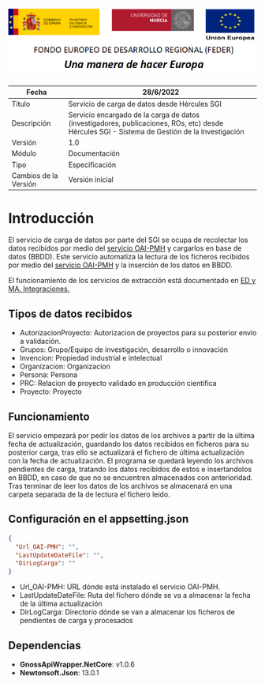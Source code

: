 ![](../../Docs/media/CabeceraDocumentosMD.png)

| Fecha         | 28/6/2022                                                   |
| ------------- | ------------------------------------------------------------ |
|Título|Servicio de carga de datos desde Hércules SGI| 
|Descripción|Servicio encargado de la  carga de datos (investigadores, publicaciones, ROs, etc) desde Hércules SGI - Sistema de Gestión de la Investigación|
|Versión|1.0|
|Módulo|Documentación|
|Tipo|Especificación|
|Cambios de la Versión|Versión inicial|

# Introducción
El servicio de carga de datos por parte del SGI se ocupa de recolectar los datos recibidos por medio del [servicio OAI-PMH](https://github.com/HerculesCRUE/HerculesED/tree/main/src/Hercules.ED.OAI_PMH) y cargarlos en base de datos (BBDD). 
Este servicio automatiza la lectura de los ficheros recibidos por medio del [servicio OAI-PMH](https://github.com/HerculesCRUE/HerculesED/tree/main/src/Hercules.ED.OAI_PMH) y la inserción de los datos en BBDD.

El funcionamiento de los servicios de extracción está documentado en [ED y MA. Integraciones.](https://confluence.um.es/confluence/pages/viewpage.action?pageId=416055407)

## Tipos de datos recibidos
- AutorizacionProyecto: Autorizacion de proyectos para su posterior envio a validación.
- Grupos: Grupo/Equipo de investigación, desarrollo o innovación
- Invencion: Propiedad industrial e intelectual
- Organizacion: Organizacion
- Persona: Persona
- PRC: Relacion de proyecto validado en producción cientifica
- Proyecto: Proyecto

## Funcionamiento
El servicio empezará por pedir los datos de los archivos a partir de la última fecha de actualización, guardando los datos recibidos en ficheros para su posterior carga, tras ello se actualizará el fichero de última actualización con la fecha de actualización.
El programa se quedará leyendo los archivos pendientes de carga, tratando los datos recibidos de estos e insertandolos en BBDD, en caso de que no se encuentren almacenados con anterioridad. Tras terminar de leer los datos de los archivos se almacenará en una carpeta separada de la de lectura el fichero leido.


## Configuración en el appsetting.json
```json
{
  "Url_OAI-PMH": "",
  "LastUpdateDateFile": "",
  "DirLogCarga": ""
}
```
- Url_OAI-PMH: URL dónde está instalado el servicio OAI-PMH.
- LastUpdateDateFile: Ruta del fichero dónde se va a almacenar la fecha de la última actualización
- DirLogCarga: Directorio dónde se van a almacenar los ficheros de pendientes de carga y procesados

## Dependencias
- **GnossApiWrapper.NetCore**: v1.0.6
- **Newtonsoft.Json**: 13.0.1
